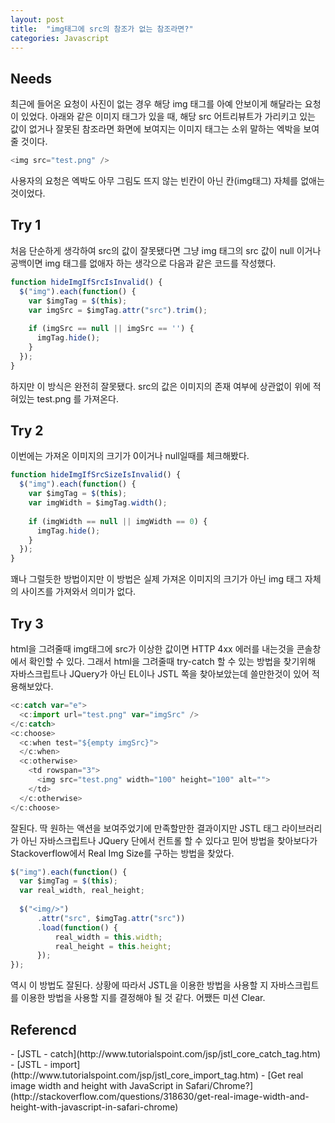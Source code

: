 ```yaml
---
layout: post
title:  "img태그에 src의 참조가 없는 참조라면?"
categories: Javascript
---
```


<h2>Needs</h2>
최근에 들어온 요청이 사진이 없는 경우 해당 img 태그를 아예 안보이게 해달라는 요청이 있었다. 
아래와 같은 이미지 태그가 있을 때, 해당 src 어트리뷰트가 가리키고 있는 값이 없거나 잘못된 참조라면 화면에 보여지는 이미지 태그는 소위 말하는 엑박을 보여줄 것이다.

```javascript
<img src="test.png" />
```

사용자의 요청은 엑박도 아무 그림도 뜨지 않는 빈칸이 아닌 칸(img태그) 자체를 없애는 것이었다.

<h2>Try 1</h2>
처음 단순하게 생각하여 src의 값이 잘못됐다면 그냥 img 태그의 src 값이 null 이거나 공백이면 img 태그를 없애자 하는 생각으로 다음과 같은 코드를 작성했다.

```javascript
function hideImgIfSrcIsInvalid() {
  $("img").each(function() {
    var $imgTag = $(this);
    var imgSrc = $imgTag.attr("src").trim();
    
    if (imgSrc == null || imgSrc == '') {
      imgTag.hide();
    }
  });
}
```

하지만 이 방식은 완전히 잘못됐다. src의 값은 이미지의 존재 여부에 상관없이 위에 적혀있는 test.png 를 가져온다.


<h2>Try 2</h2>
이번에는 가져온 이미지의 크기가 0이거나 null일때를 체크해봤다.

```javascript
function hideImgIfSrcSizeIsInvalid() {
  $("img").each(function() {
    var $imgTag = $(this);
    var imgWidth = $imgTag.width();
    
    if (imgWidth == null || imgWidth == 0) {
      imgTag.hide();
    }
  });
}
```

꽤나 그럴듯한 방법이지만 이 방법은 실제 가져온 이미지의 크기가 아닌 img 태그 자체의 사이즈를 가져와서 의미가 없다. 


<h2>Try 3</h2>
html을 그려줄때 img태그에 src가 이상한 값이면 HTTP 4xx 에러를 내는것을 콘솔창에서 확인할 수 있다.
그래서 html을 그려줄때 try-catch 할 수 있는 방법을 찾기위해 자바스크립트나 JQuery가 아닌 EL이나 JSTL 쪽을 찾아보았는데 쓸만한것이 있어 적용해보았다. 


```javascript
<c:catch var="e">
  <c:import url="test.png" var="imgSrc" />
</c:catch>
<c:choose>
  <c:when test="${empty imgSrc}">
  </c:when>
  <c:otherwise>
    <td rowspan="3">
      <img src="test.png" width="100" height="100" alt="">
    </td>
  </c:otherwise>
</c:choose>
```

잘된다. 딱 원하는 액션을 보여주었기에 만족할만한 결과이지만 JSTL 태그 라이브러리가 아닌 자바스크립트나 JQuery 단에서 컨트롤 할 수 있다고 믿어 방법을 찾아보다가 Stackoverflow에서 Real Img Size를 구하는 방법을 찾았다.

```javascript
$("img").each(function() {
  var $imgTag = $(this);
  var real_width, real_height;
  
  $("<img/>") 
      .attr("src", $imgTag.attr("src"))
      .load(function() {
          real_width = this.width;   
          real_height = this.height;
      });
});
```

역시 이 방법도 잘된다. 상황에 따라서 JSTL을 이용한 방법을 사용할 지 자바스크립트를 이용한 방법을 사용할 지를 결정해야 될 것 같다. 어쨌든 미션 Clear.


<h2>Referencd</h2>
- [JSTL - catch](http://www.tutorialspoint.com/jsp/jstl_core_catch_tag.htm)
- [JSTL - import](http://www.tutorialspoint.com/jsp/jstl_core_import_tag.htm)
- [Get real image width and height with JavaScript in Safari/Chrome?](http://stackoverflow.com/questions/318630/get-real-image-width-and-height-with-javascript-in-safari-chrome)
